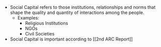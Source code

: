 - Social Capital refers to those institutions, relationships and norms that shape the quality and quantity of interactions among the people.
	- Examples:
		- Religious Institutions 
		- NGOs
		- Civil Societies
- Social Capital is important according to [[2nd ARC Report]]


